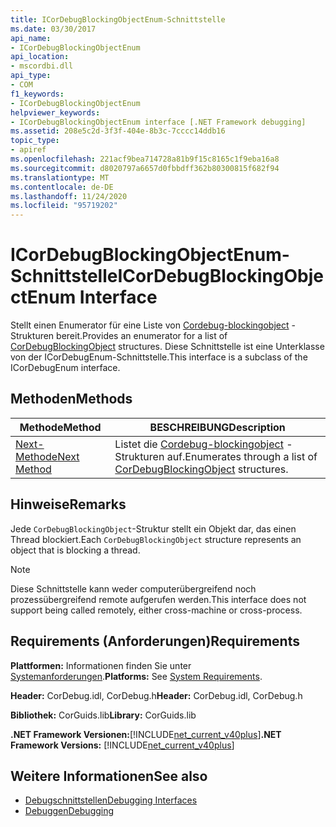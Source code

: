 ```yaml
---
title: ICorDebugBlockingObjectEnum-Schnittstelle
ms.date: 03/30/2017
api_name:
- ICorDebugBlockingObjectEnum
api_location:
- mscordbi.dll
api_type:
- COM
f1_keywords:
- ICorDebugBlockingObjectEnum
helpviewer_keywords:
- ICorDebugBlockingObjectEnum interface [.NET Framework debugging]
ms.assetid: 208e5c2d-3f3f-404e-8b3c-7cccc14ddb16
topic_type:
- apiref
ms.openlocfilehash: 221acf9bea714728a81b9f15c8165c1f9eba16a8
ms.sourcegitcommit: d8020797a6657d0fbbdff362b80300815f682f94
ms.translationtype: MT
ms.contentlocale: de-DE
ms.lasthandoff: 11/24/2020
ms.locfileid: "95719202"
---
```

# <a name="icordebugblockingobjectenum-interface"></a><span data-ttu-id="78b30-102">ICorDebugBlockingObjectEnum-Schnittstelle</span><span class="sxs-lookup"><span data-stu-id="78b30-102">ICorDebugBlockingObjectEnum Interface</span></span>

<span data-ttu-id="78b30-103">Stellt einen Enumerator für eine Liste von [Cordebug-blockingobject](cordebugblockingobject-structure.md) -Strukturen bereit.</span><span class="sxs-lookup"><span data-stu-id="78b30-103">Provides an enumerator for a list of [CorDebugBlockingObject](cordebugblockingobject-structure.md) structures.</span></span> <span data-ttu-id="78b30-104">Diese Schnittstelle ist eine Unterklasse von der ICorDebugEnum-Schnittstelle.</span><span class="sxs-lookup"><span data-stu-id="78b30-104">This interface is a subclass of the ICorDebugEnum interface.</span></span>  
  
## <a name="methods"></a><span data-ttu-id="78b30-105">Methoden</span><span class="sxs-lookup"><span data-stu-id="78b30-105">Methods</span></span>  
  
|<span data-ttu-id="78b30-106">Methode</span><span class="sxs-lookup"><span data-stu-id="78b30-106">Method</span></span>|<span data-ttu-id="78b30-107">BESCHREIBUNG</span><span class="sxs-lookup"><span data-stu-id="78b30-107">Description</span></span>|  
|------------|-----------------|  
|[<span data-ttu-id="78b30-108">Next-Methode</span><span class="sxs-lookup"><span data-stu-id="78b30-108">Next Method</span></span>](icordebugblockingobjectenum-next-method.md)|<span data-ttu-id="78b30-109">Listet die [Cordebug-blockingobject](cordebugblockingobject-structure.md) -Strukturen auf.</span><span class="sxs-lookup"><span data-stu-id="78b30-109">Enumerates through a list of [CorDebugBlockingObject](cordebugblockingobject-structure.md) structures.</span></span>|  
  
## <a name="remarks"></a><span data-ttu-id="78b30-110">Hinweise</span><span class="sxs-lookup"><span data-stu-id="78b30-110">Remarks</span></span>  

 <span data-ttu-id="78b30-111">Jede `CorDebugBlockingObject`-Struktur stellt ein Objekt dar, das einen Thread blockiert.</span><span class="sxs-lookup"><span data-stu-id="78b30-111">Each `CorDebugBlockingObject` structure represents an object that is blocking a thread.</span></span>  
  
> [!NOTE]
> <span data-ttu-id="78b30-112">Diese Schnittstelle kann weder computerübergreifend noch prozessübergreifend remote aufgerufen werden.</span><span class="sxs-lookup"><span data-stu-id="78b30-112">This interface does not support being called remotely, either cross-machine or cross-process.</span></span>  
  
## <a name="requirements"></a><span data-ttu-id="78b30-113">Requirements (Anforderungen)</span><span class="sxs-lookup"><span data-stu-id="78b30-113">Requirements</span></span>  

 <span data-ttu-id="78b30-114">**Plattformen:** Informationen finden Sie unter [Systemanforderungen](../../get-started/system-requirements.md).</span><span class="sxs-lookup"><span data-stu-id="78b30-114">**Platforms:** See [System Requirements](../../get-started/system-requirements.md).</span></span>  
  
 <span data-ttu-id="78b30-115">**Header:** CorDebug.idl, CorDebug.h</span><span class="sxs-lookup"><span data-stu-id="78b30-115">**Header:** CorDebug.idl, CorDebug.h</span></span>  
  
 <span data-ttu-id="78b30-116">**Bibliothek:** CorGuids.lib</span><span class="sxs-lookup"><span data-stu-id="78b30-116">**Library:** CorGuids.lib</span></span>  
  
 <span data-ttu-id="78b30-117">**.NET Framework Versionen:**[!INCLUDE[net_current_v40plus](../../../../includes/net-current-v40plus-md.md)]</span><span class="sxs-lookup"><span data-stu-id="78b30-117">**.NET Framework Versions:** [!INCLUDE[net_current_v40plus](../../../../includes/net-current-v40plus-md.md)]</span></span>  
  
## <a name="see-also"></a><span data-ttu-id="78b30-118">Weitere Informationen</span><span class="sxs-lookup"><span data-stu-id="78b30-118">See also</span></span>

- [<span data-ttu-id="78b30-119">Debugschnittstellen</span><span class="sxs-lookup"><span data-stu-id="78b30-119">Debugging Interfaces</span></span>](debugging-interfaces.md)
- [<span data-ttu-id="78b30-120">Debuggen</span><span class="sxs-lookup"><span data-stu-id="78b30-120">Debugging</span></span>](index.md)
